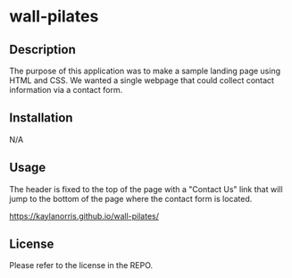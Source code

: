 # wall-pilates

## Description

The purpose of this application was to make a sample landing page using HTML and CSS. We wanted a single webpage that could collect contact information via a contact form. 

## Installation

N/A

## Usage

The header is fixed to the top of the page with a "Contact Us" link that will jump to the bottom of the page where the contact form is located. 


https://kaylanorris.github.io/wall-pilates/

## License

Please refer to the license in the REPO.
